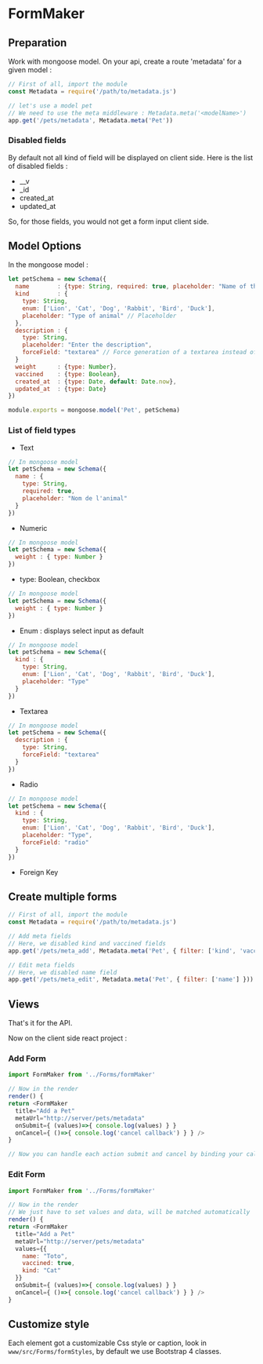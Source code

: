 # FormMaker

## Preparation

Work with mongoose model. On your api, create a route 'metadata' for a given model :
```javascript
// First of all, import the module
const Metadata = require('/path/to/metadata.js')

// let's use a model pet
// We need to use the meta middleware : Metadata.meta('<modelName>')
app.get('/pets/metadata', Metadata.meta('Pet'))
```

### Disabled fields

By default not all kind of field will be displayed on client side. Here is the list of disabled fields : 

* __v
* _id
* created_at
* updated_at

So, for those fields, you would not get a form input client side.

## Model Options

In the mongoose model :
```javascript
let petSchema = new Schema({
  name        : {type: String, required: true, placeholder: "Name of the animal"},
  kind        : {
    type: String,
    enum: ['Lion', 'Cat', 'Dog', 'Rabbit', 'Bird', 'Duck'],
    placeholder: "Type of animal" // Placeholder
  },
  description : {
    type: String,
    placeholder: "Enter the description",
    forceField: "textarea" // Force generation of a textarea instead of a input type text
  }
  weight      : {type: Number},
  vaccined    : {type: Boolean},
  created_at  : {type: Date, default: Date.now},
  updated_at  : {type: Date}
})

module.exports = mongoose.model('Pet', petSchema)
```

### List of field types

* Text
```javascript
// In mongoose model
let petSchema = new Schema({
  name : {  
    type: String,
    required: true,
    placeholder: "Nom de l'animal"
  }
})
```

* Numeric
```javascript
// In mongoose model
let petSchema = new Schema({
  weight : { type: Number }
})
```

* type: Boolean, checkbox
```javascript
// In mongoose model
let petSchema = new Schema({
  weight : { type: Number }
})
```

* Enum : displays select input as default
```javascript
// In mongoose model
let petSchema = new Schema({
  kind : {
    type: String,
    enum: ['Lion', 'Cat', 'Dog', 'Rabbit', 'Bird', 'Duck'],
    placeholder: "Type"
  }
})
```

* Textarea
```javascript
// In mongoose model
let petSchema = new Schema({
  description : {
    type: String,
    forceField: "textarea"
  }
})
```

* Radio
```javascript
// In mongoose model
let petSchema = new Schema({
  kind : {
    type: String,
    enum: ['Lion', 'Cat', 'Dog', 'Rabbit', 'Bird', 'Duck'],
    placeholder: "Type",
    forceField: "radio"
  }
})
```

* Foreign Key

## Create multiple forms
```javascript
// First of all, import the module
const Metadata = require('/path/to/metadata.js')

// Add meta fields
// Here, we disabled kind and vaccined fields
app.get('/pets/meta_add', Metadata.meta('Pet', { filter: ['kind', 'vaccined'] }))

// Edit meta fields
// Here, we disabled name field
app.get('/pets/meta_edit', Metadata.meta('Pet', { filter: ['name'] }))
```

## Views

That's it for the API.

Now on the client side react project :

### Add Form

```javascript
import FormMaker from '../Forms/formMaker'

// Now in the render
render() {
return <FormMaker
  title="Add a Pet"
  metaUrl="http://server/pets/metadata"
  onSubmit={ (values)=>{ console.log(values) } }
  onCancel={ ()=>{ console.log('cancel callback') } } />
}

// Now you can handle each action submit and cancel by binding your callback here

```

### Edit Form

```javascript
import FormMaker from '../Forms/formMaker'

// Now in the render
// We just have to set values and data, will be matched automatically
render() {
return <FormMaker
  title="Add a Pet"
  metaUrl="http://server/pets/metadata"
  values={{
    name: "Toto",
    vaccined: true,
    kind: "Cat"
  }}
  onSubmit={ (values)=>{ console.log(values) } }
  onCancel={ ()=>{ console.log('cancel callback') } } />
}

```

## Customize style

Each element got a customizable Css style or caption, look in `www/src/Forms/formStyles`, by default we use Bootstrap 4 classes.
